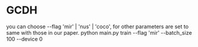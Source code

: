 # GCDH
you can choose --flag 'mir' | 'nus' | 'coco', for other parameters are set to same with those in our paper.
python main.py train --flag 'mir' --batch_size 100 --device 0
